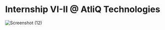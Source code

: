 # Internship VI-II @ AtliQ Technologies  

![Screenshot (12)](https://github.com/user-attachments/assets/e9e09a92-e0c9-4e3f-839e-cc5caee5f61b)
